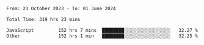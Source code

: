 

<!--START_SECTION:waka-->

```txt
From: 23 October 2023 - To: 01 June 2024

Total Time: 319 hrs 23 mins

JavaScript         152 hrs 7 mins  ████████░░░░░░░░░░░░░░░░░   32.27 %
Other              152 hrs 1 min   ████████░░░░░░░░░░░░░░░░░   32.25 %
```

<!--END_SECTION:waka-->
